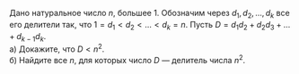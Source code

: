 Дано натуральное число $n$, большее 1. Обозначим через ${{d}_{1}},{{d}_{2}},\ldots ,{{d}_{k}}$ все его делители так, что $1={{d}_{1}} < {{d}_{2}} < \ldots  < {{d}_{k}}=n$. Пусть $D={{d}_{1}}{{d}_{2}}+{{d}_{2}}{{d}_{3}}+\ldots +{{d}_{k-1}}{{d}_{k}}$.
<br>а) Докажите, что $D < {{n}^{2}}$.
<br>б) Найдите все $n$, для которых число $D$ — делитель числа ${{n}^{2}}$.